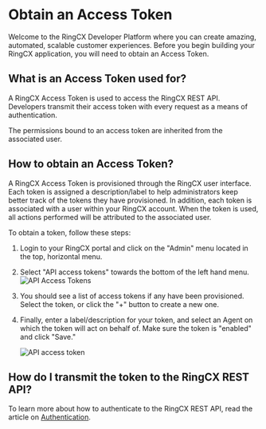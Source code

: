 # Obtain an Access Token

Welcome to the RingCX Developer Platform where you can create amazing, automated, scalable customer experiences. Before you begin building your RingCX application, you will need to obtain an Access Token.

## What is an Access Token used for?

A RingCX Access Token is used to access the RingCX REST API. Developers transmit their access token with every request as a means of authentication.

The permissions bound to an access token are inherited from the associated user.

## How to obtain an Access Token?

A RingCX Access Token is provisioned through the RingCX user interface. Each token is assigned a description/label to help administrators keep better track of the tokens they have provisioned. In addition, each token is associated with a user within your RingCX account. When the token is used, all actions performed will be attributed to the associated user.

To obtain a token, follow these steps:

1. Login to your RingCX portal and click on the "Admin" menu located in the top, horizontal menu.
    
2. Select "API access tokens" towards the bottom of the left hand menu.
     ![API Access Tokens](../images/api-access-tokens.png)

    
4. You should see a list of access tokens if any have been provisioned. Select the token, or click the "+" button to create a new one.
    
5. Finally, enter a label/description for your token, and select an Agent on which the token will act on behalf of. Make sure the token is "enabled" and click "Save."
    
      ![API access token](../img/api-token.png)

## How do I transmit the token to the RingCX REST API?

To learn more about how to authenticate to the RingCX REST API, read the article on [Authentication](../auth/).
